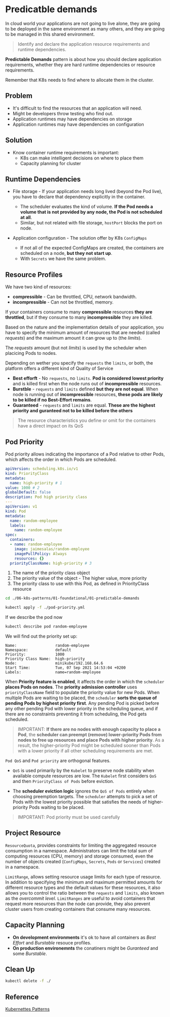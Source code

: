 # Predicatble demands

In cloud world your applications are not going to live alone, they are going to be deployed in the same environment as many others, and they are going to be managed in this shared environment.

> Identify and declare the application resource requirements and runtime dependencies.

**Predictable Demands** pattern is about how you should declare application requirements, whether they are hard runtime dependencies or resource requirements.

Remember that K8s needs to find where to allocate them in the cluster.

## Problem

* It's difficult to find the resources that an application will need.
* Might be developers throw testing who find out.
* Application runtimes may have dependencies on storage 
* Application runtimes may have dependencies on configuration

## Solution

* Know container runtime requirements is important:
    - K8s can make intelligent decisions on where to place them
    - Capacity planning for cluster

## Runtime Dependencies

* File storage - If your application needs long lived (beyond the Pod live), you have to declare that dependency explicitly in the container.
    - The scheduler evaluates the kind of volume. **If the Pod needs a volume that is not provided by any node, the Pod is not scheduled at all**.
    - Similar, but not related with file storage, `hostPort` blocks the port on node.

* Application configuration - The solution offer by K8s `ConfigMaps`
    - If not all of the expected ConfigMaps are created, the containers are scheduled on a node, **but they not start up**.
    - With `Secrets` we have the same problem.

## Resource Profiles

We have two kind of resources:

* **compressible** - Can be throttled, CPU, network bandwidth.
* **incompressible** - Can not be throttled, memory.

If your containers consume to many **compressible** resources **they are throttled**, but if they consume to many **incompressible** they are killed.

Based on the nature and the implementation details of your application, you have to specify the minimum amount of resources that are needed (called *requests*) and the maximum amount it can grow up to (the *limits*).

The *requests* amount (but not *limits*) is used by the scheduler when placicing Pods to nodes. 

Depending on wether you specify the `requests` the `limits`, or both, the platform offers a different kind of Quality of Service

* **Best efforft** - No `requests`, no `limits`. **Pod is considered lowest priority** and is killed first when the node runs out of **incompressible** resources.
* **Burstble** - `requests` and `limits` defined **but they are not equal**. When node is running out of **incompressible** resources, **these pods are likely to be killed if no Best-Effort remains**. 
* **Guaranteed** - `requests` and `limits` are equal. **These are the highest priority and guranteed not to be killed before the others**  

> The resource characteristics you define or omit for the containers have a direct impact on its QoS

## Pod Priority

Pod priority allows indicating the importance of a Pod relative to other Pods, which affects the order in which Pods are scheduled.

```yaml
apiVersion: scheduling.k8s.io/v1
kind: PriorityClass
metadata: 
  name: high-priority # 1
value: 1000 # 2
globalDefault: false
description: Pod high priority class 
---
apiVersion: v1
kind: Pod
metadata:
  name: random-employee
  labels:
    name: random-employee
spec:
  containers:
  - name: random-employee
    image: jaimesalas/random-employee
    imagePullPolicy: Always
    resources: {}
  priorityClassName: high-priority # 3

```

1. The name of the priority class object
2. The priority value of the object - The higher value, more priority
3. The priority class to use with this Pod, as defined in PriorityClass resource

```bash
cd ./06-k8s-patterns/01-foundational/01-predictable-demands
```

```bash
kubectl apply -f ./pod-priority.yml
```

If we describe the pod now

```bash
kubectl describe pod random-employee
```

We will find out the priority set up:

```
Name:                 random-employee
Namespace:            default
Priority:             1000
Priority Class Name:  high-priority
Node:                 minikube/192.168.64.6
Start Time:           Tue, 07 Sep 2021 14:53:04 +0200
Labels:               name=random-employee
```

When **Priority feature is enabled**, it affects the order in which the `scheduler` **places Pods on nodes**. The **priority admission controller** uses `priorityClassName` field to populate the priority value for new Pods. When multiple Pods are waiting to be placed, the `scheduler` **sorts the queue of pending Pods by highest priority first**. Any pending Pod is picked before any other pending Pod with lower priority in the scheduling queue, and if there are no constraints preventing it from scheduling, the Pod gets scheduled.

> IMPORTANT: **If there are no nodes with enough capacity to place a Pod**, the **scheduler can preempt (remove) lower-priority Pods from nodes to free up resources and place Pods with higher priority**. As a result, the higher-priority Pod might be scheduled sooner than Pods with a lower priority if all other scheduling requirements are met.

`Pod QoS` and `Pod priority` are orthogonal features. 

* `QoS` is used primarily by the `Kubelet` to preserve node stability when available compute resources are low. The `Kubelet` first considers `QoS` and then `PriorityClass of Pods` before eviction. 

* The **scheduler eviction logic** ignores the `QoS of Pods` entirely when choosing preemption targets. The `scheduler` attempts to pick a set of Pods with the lowest priority possible that satisfies the needs of higher-priority Pods waiting to be placed.

> IMPORTANT: Pod priority must be used carefully

## Project Resource

`ResourceQuota`, provides constraints for limiting the aggregated resource consumption in a namespace. Administrators can limit the total sum of computing resources (CPU, memory) and storage consumed, even the number of objects created (`ConfigMaps`, `Secrets`, `Pods` or `Services`) created in a namespace.

`LimitRange`, allows setting resource usage limits for each type of resource. In addition to specifying the minimum and maximum permitted amounts for different resource types and the default values for these resources, it also allows you to control the ratio between the `requests` and `limits`, also known as the *overcommit level*. `LimitRanges` are useful to avoid containers that request more resources than the node can provide, they also prevent cluster users from creating containers that consume many resources.

## Capacity Planning

* **On development environments** it's ok to have all containers as *Best Effort* and *Burstable* resouce profiles.
* **On production environemnts** the conatiners might be *Guranteed* and some *Burstable*.

## Clean Up

```bash
kubectl delete -f ./
```

## Reference

[Kubernettes Patterns](https://k8spatterns.io/)
